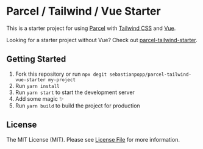 # Parcel / Tailwind / Vue Starter

This is a starter project for using [Parcel](https://parceljs.org/) with [Tailwind CSS](https://tailwindcss.com/) and [Vue](https://vuejs.org/).

Looking for a starter project without Vue? Check out [parcel-tailwind-starter](https://github.com/sebastianpopp/parcel-tailwind-starter).

## Getting Started

1. Fork this repository or run `npx degit sebastianpopp/parcel-tailwind-vue-starter my-project`
2. Run `yarn install`
3. Run `yarn start` to start the development server
4. Add some magic ✨
5. Run `yarn build` to build the project for production

## License

The MIT License (MIT). Please see [License File](LICENSE) for more information.
